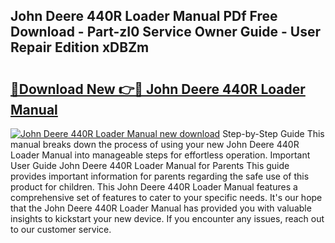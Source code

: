 ## John Deere 440R Loader Manual PDf Free Download - Part-zI0 Service Owner Guide - User Repair Edition xDBZm

# <h2><a href="http://bc9519.oget.top/?id=John+Deere+440R+Loader+Manual">🔗Download New 👉🔴 John Deere 440R Loader Manual</a></h2>

[![John Deere 440R Loader Manual new download](https://i.imgur.com/5g1atiW.png)](http://bc9519.oget.top/?id=John+Deere+440R+Loader+Manual)
Step-by-Step Guide This manual breaks down the process of using your new John Deere 440R Loader Manual into manageable steps for effortless operation. Important User Guide John Deere 440R Loader Manual for Parents This guide provides important information for parents regarding the safe use of this product for children. This John Deere 440R Loader Manual features a comprehensive set of features to cater to your specific needs. It's our hope that the John Deere 440R Loader Manual has provided you with valuable insights to kickstart your new device. If you encounter any issues, reach out to our customer service.
